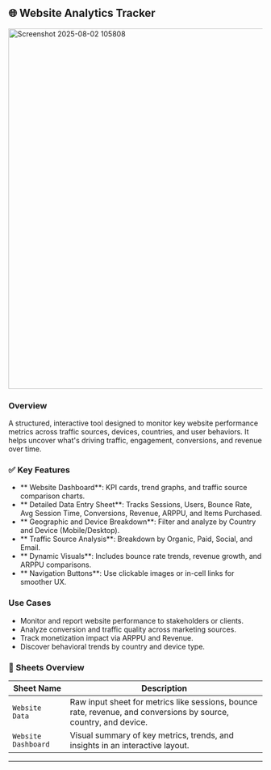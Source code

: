 ## 🌐 Website Analytics Tracker

<img width="1887" height="713" alt="Screenshot 2025-08-02 105808" src="https://github.com/user-attachments/assets/c8709df3-3304-41c2-812b-094ed0a3a2d3" />


###  Overview
A structured, interactive tool designed to monitor key website performance metrics across traffic sources, devices, countries, and user behaviors. It helps uncover what's driving traffic, engagement, conversions, and revenue over time.

### ✅ Key Features
- ** Website Dashboard**: KPI cards, trend graphs, and traffic source comparison charts.
- ** Detailed Data Entry Sheet**: Tracks Sessions, Users, Bounce Rate, Avg Session Time, Conversions, Revenue, ARPPU, and Items Purchased.
- ** Geographic and Device Breakdown**: Filter and analyze by Country and Device (Mobile/Desktop).
- ** Traffic Source Analysis**: Breakdown by Organic, Paid, Social, and Email.
- ** Dynamic Visuals**: Includes bounce rate trends, revenue growth, and ARPPU comparisons.
- ** Navigation Buttons**: Use clickable images or in-cell links for smoother UX.

###  Use Cases
- Monitor and report website performance to stakeholders or clients.
- Analyze conversion and traffic quality across marketing sources.
- Track monetization impact via ARPPU and Revenue.
- Discover behavioral trends by country and device type.

### 📂 Sheets Overview

| Sheet Name            | Description |
|-----------------------|-------------|
| `Website Data`        | Raw input sheet for metrics like sessions, bounce rate, revenue, and conversions by source, country, and device. |
| `Website Dashboard`   | Visual summary of key metrics, trends, and insights in an interactive layout. |

---
